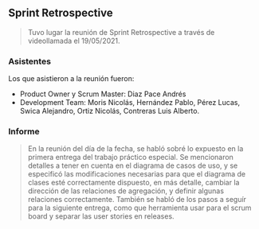 ## Sprint Retrospective
> Tuvo lugar la reunión de Sprint Retrospective a través de videollamada el 19/05/2021.

### Asistentes
Los que asistieron a la reunión fueron: 
* Product Owner y Scrum Master: Diaz Pace Andrés
* Development Team: Moris Nicolás, Hernández Pablo, Pérez Lucas, Swica Alejandro, 
Ortiz Nicolás, Contreras Luis Alberto.

### Informe
> En la reunión del día de la fecha, se habló sobré lo expuesto en la primera entrega del trabajo práctico especial. Se mencionaron detalles a tener en cuenta en el diagrama de casos de uso, y se especificó las modificaciones necesarias para que el diagrama de clases esté correctamente dispuesto, en más detalle, cambiar la dirección de las relaciones de agregación, y definir algunas relaciones correctamente. También se habló de los pasos a seguír para la siguiente entrega, como que herramienta usar para el scrum board y separar las user stories en releases.

